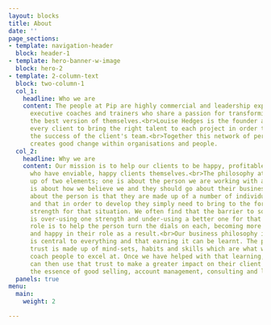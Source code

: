 ```yaml
---
layout: blocks
title: About
date: ''
page_sections:
- template: navigation-header
  block: header-1
- template: hero-banner-w-image
  block: hero-2
- template: 2-column-text
  block: two-column-1
  col_1:
    headline: Who we are
    content: The people at Pip are highly commercial and leadership experienced, senior
      executive coaches and trainers who share a passion for transforming people into
      the best version of themselves.<br>Louise Hedges is the founder and works with
      every client to bring the right talent to each project in order to maximise
      the success of the client's team.<br>Together this network of performance developers
      creates good change within organisations and people.
  col_2:
    headline: Why we are
    content: Our mission is to help our clients to be happy, profitable organisations
      who have enviable, happy clients themselves.<br>The philosophy at Pip is made
      up of two elements; one is about the person we are working with and the other
      is about how we believe we and they should go about their business.<br>Our belief
      about the person is that they are made up of a number of individual strengths
      and that in order to develop they simply need to bring to the fore the right
      strength for that situation. We often find that the barrier to someone's success
      is over-using one strength and under-using a better one for that moment. Our
      role is to help the person turn the dials on each, becoming more flexible, effective
      and happy in their role as a result.<br>Our business philosophy is that trust
      is central to everything and that earning it can be learnt. The process of building
      trust is made up of mind-sets, habits and skills which are what we train and
      coach people to excel at. Once we have helped with that learning, our client
      can then use that trust to make a greater impact on their client's. This is
      the essence of good selling, account management, consulting and leadership.<br>
  panels: true
menu:
  main:
    weight: 2

---
```

